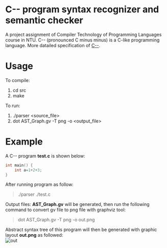 # C-- program syntax recognizer and semantic checker
 A project assignment of Compiler Technology of Programming Languages course in NTU. C-- (pronounced C minus minus) is a C-like programming language. More datailed specification of [C--](https://drive.google.com/file/d/1mqIG6JDIcNYxValdV83zUXzc0i7tExel/view?usp=sharing). 

# Usage
To compile:
1. cd src
2. make
  
To run:  
1. ./parser <source_file> 
2. dot AST_Graph.gv -T png -o <output_file> 

# Example
A C-- program **test.c** is shown below:
```c
int main() {
	int a=1+2+3;
}
```
After running program as follow:  
 > ./parser ./test.c

Output files: **AST_Graph.gv** will be generated, then run the following command to convert gv file to png file with graphviz tool:
 > dot AST_Graph.gv -T png -o out.png 

Abstract syntax tree of this program will then be generated with graphic layout **out.png** as followed:  
![out](https://user-images.githubusercontent.com/89965190/132562744-11a8ea28-7cd4-4a2d-820e-4acf02ae2c28.png)


